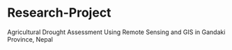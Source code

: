 # Research-Project
Agricultural Drought Assessment Using Remote  Sensing and GIS in Gandaki Province, Nepal
